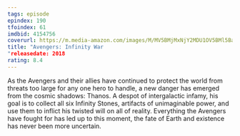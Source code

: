 ```yaml
---
tags: episode
epindex: 190
tfoindex: 61
imdbid: 4154756
coverurl: https://m.media-amazon.com/images/M/MV5BMjMxNjY2MDU1OV5BMl5BanBnXkFtZTgwNzY1MTUwNTM@._V1_SY300_CR0,0,202,300_.jpg
title: "Avengers: Infinity War
"releasedate: 2018
rating: 8.4
---
```


As the Avengers and their allies have continued to protect the world from threats too large for any one hero to handle, a new danger has emerged from the cosmic shadows: Thanos. A despot of intergalactic infamy, his goal is to collect all six Infinity Stones, artifacts of unimaginable power, and use them to inflict his twisted will on all of reality. Everything the Avengers have fought for has led up to this moment, the fate of Earth and existence has never been more uncertain.